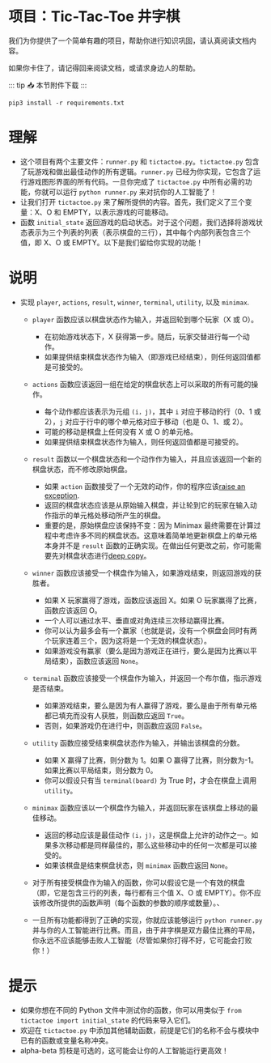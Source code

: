 # 项目：Tic-Tac-Toe 井字棋

我们为你提供了一个简单有趣的项目，帮助你进行知识巩固，请认真阅读文档内容。

如果你卡住了，请记得回来阅读文档，或请求身边人的帮助。

::: tip 📥
本节附件下载 <Download url="https://pic-hdu-cs-wiki-1307923872.cos.ap-shanghai.myqcloud.com/code/1-Projects.zip"/>
:::

`pip3 install -r requirements.txt`

# 理解

- 这个项目有两个主要文件：`runner.py` 和 `tictactoe.py`。`tictactoe.py` 包含了玩游戏和做出最佳动作的所有逻辑。`runner.py` 已经为你实现，它包含了运行游戏图形界面的所有代码。一旦你完成了 `tictactoe.py` 中所有必需的功能，你就可以运行 `python runner.py` 来对抗你的人工智能了！
- 让我们打开 `tictactoe.py` 来了解所提供的内容。首先，我们定义了三个变量：X、O 和 EMPTY，以表示游戏的可能移动。
- 函数 `initial_state` 返回游戏的启动状态。对于这个问题，我们选择将游戏状态表示为三个列表的列表（表示棋盘的三行），其中每个内部列表包含三个值，即 X、O 或 EMPTY。以下是我们留给你实现的功能！

# 说明

- 实现 `player`, `actions`, `result`, `winner`, `terminal`, `utility`, 以及 `minimax`.

  - `player` 函数应该以棋盘状态作为输入，并返回轮到哪个玩家（X 或 O）。

    - 在初始游戏状态下，X 获得第一步。随后，玩家交替进行每一个动作。
    - 如果提供结束棋盘状态作为输入（即游戏已经结束），则任何返回值都是可接受的。
  - `actions` 函数应该返回一组在给定的棋盘状态上可以采取的所有可能的操作。

    - 每个动作都应该表示为元组 `(i，j)`，其中 `i` 对应于移动的行（0、1 或 2），`j` 对应于行中的哪个单元格对应于移动（也是 0、1、或 2）。
    - 可能的移动是棋盘上任何没有 X 或 O 的单元格。
    - 如果提供结束棋盘状态作为输入，则任何返回值都是可接受的。
  - `result` 函数以一个棋盘状态和一个动作作为输入，并且应该返回一个新的棋盘状态，而不修改原始棋盘。

    - 如果 `action` 函数接受了一个无效的动作，你的程序应该<u>raise an exception</u>.
    - 返回的棋盘状态应该是从原始输入棋盘，并让轮到它的玩家在输入动作指示的单元格处移动所产生的棋盘。
    - 重要的是，原始棋盘应该保持不变：因为 Minimax 最终需要在计算过程中考虑许多不同的棋盘状态。这意味着简单地更新棋盘上的单元格本身并不是 `result` 函数的正确实现。在做出任何更改之前，你可能需要先对棋盘状态进行<u>deep copy</u>。
  - `winner` 函数应该接受一个棋盘作为输入，如果游戏结束，则返回游戏的获胜者。

    - 如果 X 玩家赢得了游戏，函数应该返回 X。如果 O 玩家赢得了比赛，函数应该返回 O。
    - 一个人可以通过水平、垂直或对角连续三次移动赢得比赛。
    - 你可以认为最多会有一个赢家（也就是说，没有一个棋盘会同时有两个玩家连着三个，因为这将是一个无效的棋盘状态）。
    - 如果游戏没有赢家（要么是因为游戏正在进行，要么是因为比赛以平局结束），函数应该返回 `None`。
  - `terminal` 函数应该接受一个棋盘作为输入，并返回一个布尔值，指示游戏是否结束。

    - 如果游戏结束，要么是因为有人赢得了游戏，要么是由于所有单元格都已填充而没有人获胜，则函数应返回 `True`。
    - 否则，如果游戏仍在进行中，则函数应返回 `False`。
  - `utility` 函数应接受结束棋盘状态作为输入，并输出该棋盘的分数。

    - 如果 X 赢得了比赛，则分数为 1。如果 O 赢得了比赛，则分数为-1。如果比赛以平局结束，则分数为 0。
    - 你可以假设只有当 `terminal(board)` 为 True 时，才会在棋盘上调用 `utility`。
  - `minimax` 函数应该以一个棋盘作为输入，并返回玩家在该棋盘上移动的最佳移动。

    - 返回的移动应该是最佳动作 `(i，j)`，这是棋盘上允许的动作之一。如果多次移动都是同样最佳的，那么这些移动中的任何一次都是可以接受的。
    - 如果该棋盘是结束棋盘状态，则 `minimax` 函数应返回 `None`。
  - 对于所有接受棋盘作为输入的函数，你可以假设它是一个有效的棋盘（即，它是包含三行的列表，每行都有三个值 X、O 或 EMPTY）。你不应该修改所提供的函数声明（每个函数的参数的顺序或数量）。、
  - 一旦所有功能都得到了正确的实现，你就应该能够运行 `python runner.py` 并与你的人工智能进行比赛。而且，由于井字棋是双方最佳比赛的平局，你永远不应该能够击败人工智能（尽管如果你打得不好，它可能会打败你！）

# 提示

- 如果你想在不同的 Python 文件中测试你的函数，你可以用类似于 `from tictactoe import initial_state` 的代码来导入它们。
- 欢迎在 `tictactoe.py` 中添加其他辅助函数，前提是它们的名称不会与模块中已有的函数或变量名称冲突。
- alpha-beta 剪枝是可选的，这可能会让你的人工智能运行更高效！
